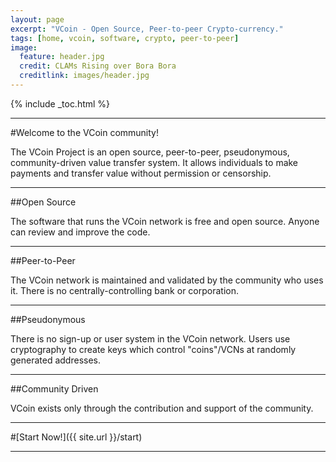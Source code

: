 ```yaml
---
layout: page
excerpt: "VCoin - Open Source, Peer-to-peer Crypto-currency."
tags: [home, vcoin, software, crypto, peer-to-peer]
image:
  feature: header.jpg
  credit: CLAMs Rising over Bora Bora
  creditlink: images/header.jpg
---
```


{% include _toc.html %}

---

#Welcome to the VCoin community!

The VCoin Project is an open source, peer-to-peer, pseudonymous, community-driven value transfer system.  It allows individuals to make payments and transfer value without permission or censorship.

---

##Open Source

The software that runs the VCoin network is free and open source.  Anyone can review and improve the code.

---

##Peer-to-Peer

The VCoin network is maintained and validated by the community who uses it.  There is no centrally-controlling bank or corporation.

---

##Pseudonymous

There is no sign-up or user system in the VCoin network.  Users use cryptography to create keys which control "coins"/VCNs at randomly generated addresses.

---

##Community Driven

VCoin exists only through the contribution and support of the community.

---

#[Start Now!]({{ site.url }}/start)

---

